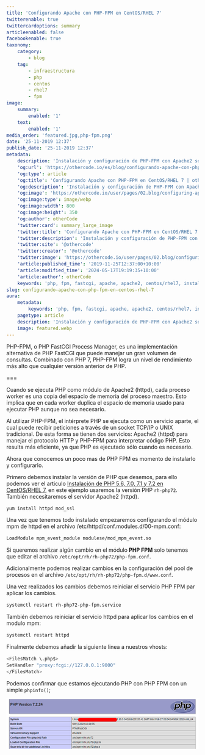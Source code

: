 ```yaml
---
title: 'Configurando Apache con PHP-FPM en CentOS/RHEL 7'
twitterenable: true
twittercardoptions: summary
articleenabled: false
facebookenable: true
taxonomy:
    category:
        - blog
    tag:
        - infraestructura
        - php
        - centos
        - rhel7
        - fpm
image:
    summary:
        enabled: '1'
    text:
        enabled: '1'
media_order: 'featured.jpg,php-fpm.png'
date: '25-11-2019 12:37'
publish_date: '25-11-2019 12:37'
metadata:
    description: 'Instalación y configuración de PHP-FPM con Apache2 sobre CentOS/RHEL7.'
    'og:url': 'https://othercode.io/es/blog/configurando-apache-con-php-fpm-en-centos-rhel-7'
    'og:type': article
    'og:title': 'Configurando Apache con PHP-FPM en CentOS/RHEL 7 | otherCode'
    'og:description': 'Instalación y configuración de PHP-FPM con Apache2 sobre CentOS/RHEL7.'
    'og:image': 'https://othercode.io/user/pages/02.blog/configuring-apache-with-php-fpm-on-centos-rhel-7/featured.webp'
    'og:image:type': image/webp
    'og:image:width': 800
    'og:image:height': 350
    'og:author': otherCode
    'twitter:card': summary_large_image
    'twitter:title': 'Configurando Apache con PHP-FPM en CentOS/RHEL 7 | otherCode'
    'twitter:description': 'Instalación y configuración de PHP-FPM con Apache2 sobre CentOS/RHEL7.'
    'twitter:site': '@othercode'
    'twitter:creator': '@othercode'
    'twitter:image': 'https://othercode.io/user/pages/02.blog/configuring-apache-with-php-fpm-on-centos-rhel-7/featured.webp'
    'article:published_time': '2019-11-25T12:37:00+10:00'
    'article:modified_time': '2024-05-17T19:19:35+10:00'
    'article:author': otherCode
    keywords: 'php, fpm, fastcgi, apache, apache2, centos/rhel7, instalación y configuración'
slug: configurando-apache-con-php-fpm-en-centos-rhel-7
aura:
    metadata:
        keywords: 'php, fpm, fastcgi, apache, apache2, centos/rhel7, instalación y configuración'
    pagetype: article
    description: 'Instalación y configuración de PHP-FPM con Apache2 sobre CentOS/RHEL7.'
    image: featured.webp
---
```


PHP-FPM, o PHP FastCGI Process Manager, es una implementación alternativa de PHP FastCGI que puede manejar un gran volumen de consultas. Combinado con PHP 7, PHP-FPM logra un nivel de rendimiento más alto que cualquier versión anterior de PHP.

===

Cuando se ejecuta PHP como módulo de Apache2 (httpd), cada proceso worker es una copia del espacio de memoria del proceso maestro. Esto implica que en cada worker duplica el espacio de memoria usado para ejecutar PHP aunque no sea necesario.

Al utilizar PHP-FPM, el intérprete PHP se ejecuta como un servicio aparte, el cual puede recibir peticiones a través de un socket TCP/IP o UNIX tradicional. De esta forma se tienen dos servicios: Apache2 (httpd) para manejar el protocolo HTTP y PHP-FPM para interpretar código PHP. Esto resulta más eficiente, ya que PHP es ejecutado sólo cuando es necesario.

Ahora que conocemos un poco mas de PHP FPM es momento de instalarlo y configurarlo.

Primero debemos instalar la versión de PHP que desemos, para ello podemos ver el articulo [Instalación de PHP 5.6, 7.0, 7.1 y 7.2 en CentOS/RHEL 7](https://othercode.io/instalacion-php-56-70-71-72-centos-rhel-7), en este ejemplo usaremos la versión PHP `rh-php72`. También necesitaremos el servidor Apache2 (httpd).

```bash
yum install httpd mod_ssl
```

Una vez que tenemos todo instalado empezaremos configurando el módulo mpm de httpd en el archivo /etc/httpd/conf.modules.d/00-mpm.conf:

```bash
LoadModule mpm_event_module modulese/mod_mpm_event.so
```

Si queremos realizar algún cambio en el módulo **PHP FPM** solo tenemos que editar el archivo `/etc/opt/rh/rh-php72/php-fpm.conf`.

Adicionalmente podemos realizar cambios en la configuración del pool de procesos en el archivo `/etc/opt/rh/rh-php72/php-fpm.d/www.conf`.

Una vez realizados los cambios debemos reiniciar el servicio PHP FPM par aplicar los cambios.

```bash
systemctl restart rh-php72-php-fpm.service
```

También debemos reiniciar el servicio httpd para aplicar los cambios en el modulo mpm:

```bash
systemctl restart httpd
```

Finalmente debemos añadir la siguiente linea a nuestros vhosts:

```bash
<FilesMatch \.php$>
SetHandler "proxy:fcgi://127.0.0.1:9000"
</FilesMatch>
```

Podemos confirmar que estamos ejecutando PHP con PHP FPM con un simple `phpinfo()`;

![php-fpm](php-fpm.png "php-fpm")